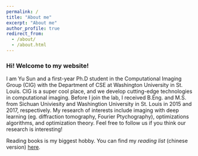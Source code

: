 ```yaml
---
permalink: /
title: "About me"
excerpt: "About me"
author_profile: true
redirect_from: 
  - /about/
  - /about.html
---
```

### Hi! Welcome to my website!
I am Yu Sun and a first-year Ph.D student in the Computational Imaging Group (CIG) with the Department of CSE at Washington University in St. Louis. CIG is a super cool place, and we develop cutting-edge technologies in computational imaging. Before I join the lab, I received B.Eng. and M.S. from Sichuan Univiesity and Washingtion University in St. Louis in 2015 and 2017, respectively. My research of interests include imaging with deep learning (eg. diffraction tomography, Fourier Ptychography), optimizations algorithms, and optimization theory. Feel free to follow us if you think our research is interesting!

Reading books is my biggest hobby. You can find my *reading list* (chinese version) [here](/files/reading_list.pdf).
